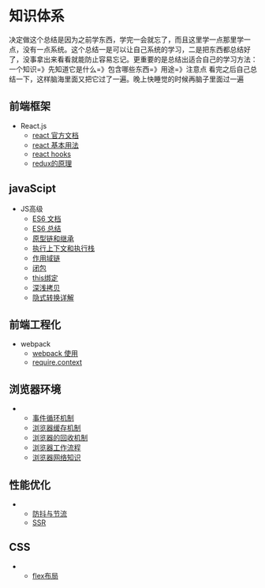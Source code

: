 # 知识体系
决定做这个总结是因为之前学东西，学完一会就忘了，而且这里学一点那里学一点，没有一点系统。这个总结一是可以让自己系统的学习，二是把东西都总结好了，没事拿出来看看就能防止容易忘记。更重要的是总结出适合自己的学习方法：一个知识=》先知道它是什么=》包含哪些东西=》用途=》注意点   看完之后自己总结一下，这样脑海里面又把它过了一遍。晚上快睡觉的时候再脑子里面过一遍
## 前端框架
 - React.js
    - [react 官方文档](https://zh-hans.reactjs.org/docs/getting-started.html)
    - [react 基本用法](https://github.com/laohuihui2012/cbokSystem/tree/master/react%E5%9F%BA%E6%9C%AC%E7%94%A8%E6%B3%95)
    - [react hooks](https://github.com/laohuihui2012/cbokSystem/tree/master/react-hooks)
    - [redux的原理](https://github.com/laohuihui2012/cbokSystem/blob/master/react%E5%9F%BA%E6%9C%AC%E7%94%A8%E6%B3%95/redux%E7%9A%84%E5%8E%9F%E7%90%86.md)
## javaScipt
 - JS高级
   - [ES6 文档](https://es6.ruanyifeng.com/#docs/promise#Promise-prototype-finally)
   - [ES6 总结](https://github.com/laohuihui2012/cbokSystem/tree/master/javaScript/ES%206)
   - [原型链和继承](https://github.com/laohuihui2012/cbokSystem/blob/master/javaScript/JS/%E5%8E%9F%E5%9E%8B%E9%93%BE%E5%92%8C%E7%BB%A7%E6%89%BF.md)
   - [执行上下文和执行栈](https://github.com/laohuihui2012/cbokSystem/blob/master/javaScript/JS/%E6%89%A7%E8%A1%8C%E4%B8%8A%E4%B8%8B%E6%96%87%E5%92%8C%E6%89%A7%E8%A1%8C%E6%A0%88.md)
   - [作用域链](https://github.com/laohuihui2012/cbokSystem/blob/master/javaScript/JS/%E4%BD%9C%E7%94%A8%E5%9F%9F.md)
   - [闭包](https://github.com/laohuihui2012/cbokSystem/blob/master/javaScript/JS/%E9%97%AD%E5%8C%85.md)
   - [this绑定](https://github.com/laohuihui2012/cbokSystem/blob/master/javaScript/JS/this%E7%BB%91%E5%AE%9A.md)
   - [深浅拷贝](https://github.com/laohuihui2012/cbokSystem/blob/master/javaScript/JS/%E6%B7%B1%E6%B5%85%E6%8B%B7%E8%B4%9D.md)
   - [隐式转换详解](https://github.com/laohuihui2012/cbokSystem/blob/master/javaScript/JS/%E6%B7%B1%E6%B5%85%E6%8B%B7%E8%B4%9D.md)
## 前端工程化
- webpack
   - [webpack 使用](https://github.com/laohuihui2012/cbokSystem/blob/master/%E5%89%8D%E7%AB%AF%E5%B7%A5%E7%A8%8B%E5%8C%96/1.webpack%E4%BD%BF%E7%94%A8.md)
   - [require.context](https://github.com/laohuihui2012/cbokSystem/blob/master/%E5%89%8D%E7%AB%AF%E5%B7%A5%E7%A8%8B%E5%8C%96%E5%92%8C%E8%87%AA%E5%8A%A8%E5%8C%96/require.context%E5%AE%9E%E7%8E%B0%E5%89%8D%E7%AB%AF%E5%B7%A5%E7%A8%8B%E8%87%AA%E5%8A%A8%E5%8C%96.md)
## 浏览器环境
 - 
   - [事件循环机制](https://github.com/laohuihui2012/cbokSystem/blob/master/%E5%89%8D%E7%AB%AF%E5%B7%A5%E7%A8%8B%E5%8C%96/1.webpack%E4%BD%BF%E7%94%A8.md)
   - [浏览器缓存机制](https://github.com/laohuihui2012/cbokSystem/blob/master/%E6%B5%8F%E8%A7%88%E5%99%A8/%E6%B5%8F%E8%A7%88%E5%99%A8%E7%BC%93%E5%AD%98%E6%9C%BA%E5%88%B6.md)
   - [浏览器的回收机制](https://github.com/laohuihui2012/cbokSystem/blob/master/%E6%B5%8F%E8%A7%88%E5%99%A8/%E6%B5%8F%E8%A7%88%E5%99%A8%E7%9A%84%E5%9B%9E%E6%94%B6%E6%9C%BA%E5%88%B6.md)
   - [浏览器工作流程](https://github.com/laohuihui2012/cbokSystem/blob/master/%E6%B5%8F%E8%A7%88%E5%99%A8/%E6%B5%8F%E8%A7%88%E5%99%A8%E7%9A%84%E5%B7%A5%E4%BD%9C%E6%B5%81%E7%A8%8B.md)
   - [浏览器网络知识](https://github.com/laohuihui2012/cbokSystem/blob/master/%E6%B5%8F%E8%A7%88%E5%99%A8/%E6%B5%8F%E8%A7%88%E5%99%A8%E7%9A%84%E5%B7%A5%E4%BD%9C%E6%B5%81%E7%A8%8B.md)
## 性能优化
 - 
   - [防抖与节流](https://github.com/laohuihui2012/cbokSystem/blob/master/%E6%80%A7%E8%83%BD%E4%BC%98%E5%8C%96/%E9%98%B2%E6%8A%96%E4%B8%8E%E8%8A%82%E6%B5%81.md)
   - [SSR](https://github.com/laohuihui2012/cbokSystem/blob/master/%E6%80%A7%E8%83%BD%E4%BC%98%E5%8C%96/%E6%9C%8D%E5%8A%A1%E7%AB%AF%E6%B8%B2%E6%9F%93.md)
## CSS
 - 
   - [flex布局](https://github.com/laohuihui2012/cbokSystem/blob/master/%E6%80%A7%E8%83%BD%E4%BC%98%E5%8C%96/%E9%98%B2%E6%8A%96%E4%B8%8E%E8%8A%82%E6%B5%81.md)